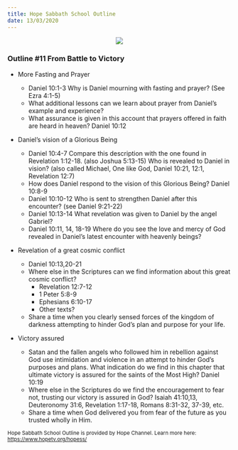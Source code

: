 ```yaml
---
title: Hope Sabbath School Outline
date: 13/03/2020
---
```


<center><img src="https://sabbath-school.adventech.io/api/v1/images/misc/hope-ss-logo.jpg" /></center>

### Outline #11 From Battle to Victory

*  More Fasting and Prayer
	* Daniel 10:1-3 Why is Daniel mourning with fasting and prayer? (See Ezra 4:1-5)
	* What additional lessons can we learn about prayer from Daniel’s example and experience?
	* What assurance is given in this account that prayers offered in faith are heard in heaven? Daniel 10:12

*  Daniel’s vision of a Glorious Being
	* Daniel 10:4-7 Compare this description with the one found in Revelation 1:12-18. (also Joshua 5:13-15) Who is revealed to Daniel in vision? (also called Michael, One like God, Daniel 10:21, 12:1, Revelation 12:7)
	* How does Daniel respond to the vision of this Glorious Being? Daniel 10:8-9
	* Daniel 10:10-12 Who is sent to strengthen Daniel after this encounter? (see Daniel 9:21-22)
	* Daniel 10:13-14 What revelation was given to Daniel by the angel Gabriel?
	* Daniel 10:11, 14, 18-19 Where do you see the love and mercy of God revealed in Daniel’s latest encounter with heavenly beings?

*  Revelation of a great cosmic conflict
	* Daniel 10:13,20-21
	* Where else in the Scriptures can we find information about this great cosmic conflict?
		* Revelation 12:7-12
		* 1 Peter 5:8-9
		* Ephesians 6:10-17
		* Other texts?
	* Share a time when you clearly sensed forces of the kingdom of darkness attempting to hinder God’s plan and purpose for your life.

*  Victory assured
	* Satan and the fallen angels who followed him in rebellion against God use intimidation and violence in an attempt to hinder God’s purposes and plans.  What indication do we find in this chapter that ultimate victory is assured for the saints of the Most High? Daniel 10:19
	* Where else in the Scriptures do we find the encouragement to fear not, trusting our victory is assured in God? Isaiah 41:10,13, Deuteronomy 31:6, Revelation 1:17-18, Romans 8:31-32, 37-39, etc.
	* Share a time when God delivered you from fear of the future as you trusted wholly in Him.


<small>Hope Sabbath School Outline is provided by Hope Channel. Learn more here: https://www.hopetv.org/hopess/</small>